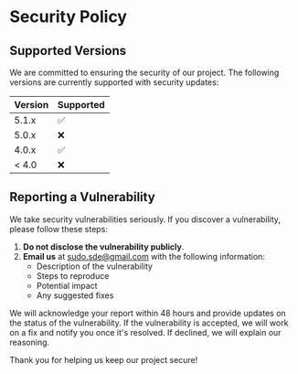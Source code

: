 # Security Policy

## Supported Versions

We are committed to ensuring the security of our project. The following versions are currently supported with security updates:

| Version | Supported          |
| ------- | ------------------ |
| 5.1.x   | :white_check_mark: |
| 5.0.x   | :x:                |
| 4.0.x   | :white_check_mark: |
| < 4.0   | :x:                |

## Reporting a Vulnerability

We take security vulnerabilities seriously. If you discover a vulnerability, please follow these steps:

1. **Do not disclose the vulnerability publicly**.
2. **Email us** at [sudo.sde@gmail.com](mailto:sudo.sde@gmail.com) with the following information:
   - Description of the vulnerability
   - Steps to reproduce
   - Potential impact
   - Any suggested fixes

We will acknowledge your report within 48 hours and provide updates on the status of the vulnerability. If the vulnerability is accepted, we will work on a fix and notify you once it's resolved. If declined, we will explain our reasoning.

Thank you for helping us keep our project secure!
